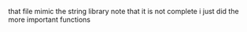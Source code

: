  that file mimic the string library 
note that it is not complete i just did the more important functions
